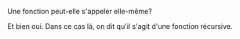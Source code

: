 Une fonction peut-elle s'appeler elle-même?

Et bien oui. Dans ce cas là, on dit qu'il s'agit d'une fonction récursive.



